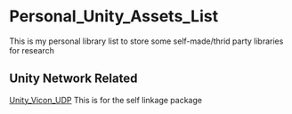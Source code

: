 # Personal_Unity_Assets_List
This is my personal library list to store some self-made/thrid party libraries for research 

## Unity Network Related
[Unity_Vicon_UDP](\Unity_Vicon_UDP)
This is for the self linkage package
